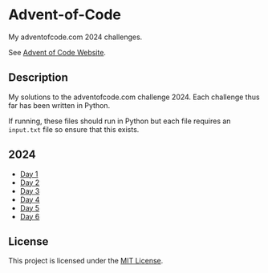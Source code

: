 # Advent-of-Code
My adventofcode.com 2024 challenges. 

See [Advent of Code Website](https://adventofcode.com/ "Advent of Code").

## Description

My solutions to the adventofcode.com challenge 2024. Each challenge thus far has been written in Python.

If running, these files should run in Python but each file requires an `input.txt` file so ensure that this exists.

## 2024
- [Day 1](2024%20Advent%20of%20Code/1)
- [Day 2](2024%20Advent%20of%20Code/2)
- [Day 3](2024%20Advent%20of%20Code/3)
- [Day 4](2024%20Advent%20of%20Code/4)
- [Day 5](2024%20Advent%20of%20Code/5)
- [Day 6](2024%20Advent%20of%20Code/6)

## License

This project is licensed under the [MIT License](LICENSE).